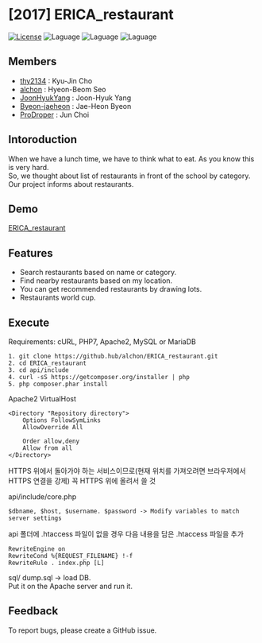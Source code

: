 # [2017] ERICA_restaurant
[![License](https://img.shields.io/badge/license-MIT-blue.svg)](https://opensource.org/licenses/MIT)
![Laguage](https://img.shields.io/badge/html-5-green.svg)
![Laguage](https://img.shields.io/badge/css-3-green.svg)
![Laguage](https://img.shields.io/badge/php-7-green.svg)

## Members
- [thy2134](https://github.com/thy2134) : Kyu-Jin Cho
- [alchon](https://github.com/alchon) : Hyeon-Beom Seo
- [JoonHyukYang](https://github.com/JoonHyukYang) : Joon-Hyuk Yang
- [Byeon-jaeheon](https://github.com/Byeon-jaeheon) : Jae-Heon Byeon
- [ProDroper](https://github.com/ProDroper) : Jun Choi


## Intoroduction
When we have a lunch time, we have to think what to eat. As you know this is very hard.  
So, we thought about list of restaurants in front of the school by category.  
Our project informs about restaurants.  

## Demo  
[ERICA_restaurant](https://what-to-eat-erica.duckdns.org:8443/)

## Features  
- Search restaurants based on name or category.  
- Find nearby restaurants based on my location.  
- You can get recommended restaurants by drawing lots.  
- Restaurants world cup.  

## Execute  
Requirements: cURL, PHP7, Apache2, MySQL or MariaDB  
```
1. git clone https://github.hub/alchon/ERICA_restaurant.git
2. cd ERICA_restaurant
3. cd api/include
4. curl -sS https://getcomposer.org/installer | php
5. php composer.phar install
```  
Apache2 VirtualHost
```
<Directory "Repository directory">
    Options FollowSymLinks
    AllowOverride All

    Order allow,deny
    Allow from all
</Directory>
```  

HTTPS 위에서 돌아가야 하는 서비스이므로(현재 위치를 가져오려면 브라우저에서  HTTPS 연결을 강제) 꼭 HTTPS 위에 올려서 쓸 것  

api/include/core.php 
```
$dbname, $host, $username. $password -> Modify variables to match server settings
```  
api 폴더에 .htaccess 파일이 없을 경우 다음 내용을 담은 .htaccess 파일을 추가 
```
RewriteEngine on
RewriteCond %{REQUEST_FILENAME} !-f
RewriteRule . index.php [L]
```
sql/ dump.sql -> load DB.  
Put it on the Apache server and run it.  

## Feedback  
To report bugs, please create a GitHub issue.  
